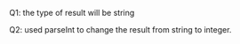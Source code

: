 Q1: the type of result will be string

Q2: used parseInt to change the result from string to integer.
